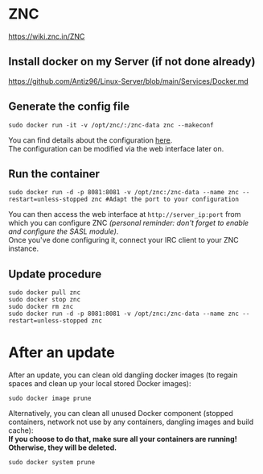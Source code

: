 # ZNC

https://wiki.znc.in/ZNC

## Install docker on my Server (if not done already)

https://github.com/Antiz96/Linux-Server/blob/main/Services/Docker.md

## Generate the config file

```
sudo docker run -it -v /opt/znc/:/znc-data znc --makeconf
```
  
You can find details about the configuration [here](https://wiki.znc.in/Configuration).  
The configuration can be modified via the web interface later on.

## Run the container 

```
sudo docker run -d -p 8081:8081 -v /opt/znc:/znc-data --name znc --restart=unless-stopped znc #Adapt the port to your configuration
```
  
You can then access the web interface at `http://server_ip:port` from which you can configure ZNC *(personal reminder: don't forget to enable and configure the SASL module)*.   
Once you've done configuring it, connect your IRC client to your ZNC instance.

## Update procedure

```
sudo docker pull znc
sudo docker stop znc
sudo docker rm znc
sudo docker run -d -p 8081:8081 -v /opt/znc:/znc-data --name znc --restart=unless-stopped znc
```

# After an update

After an update, you can clean old dangling docker images (to regain spaces and clean up your local stored Docker images):  

```
sudo docker image prune
```

Alternatively, you can clean all unused Docker component (stopped containers, network not use by any containers, dangling images and build cache):  
**If you choose to do that, make sure all your containers are running! Otherwise, they will be deleted.**  

```
sudo docker system prune
```
